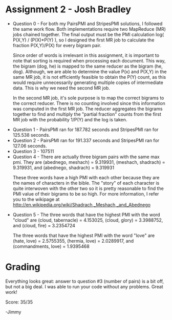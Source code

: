 Assignment 2 - Josh Bradley
====================
<ul>
<li> Question 0 - For both my PairsPMI and StripesPMI solutions, I followed the same work flow. Both implementations require two MapReduce (MR) jobs chained together. The final output must be the PMI calculation log( P(X,Y) / (P(X)*P(Y) ), so I designed the first MR job to calculate the fraction P(X,Y)/P(X) for every bigram pair.

Since order of words is irrelevant in this assignment, it is important to note that sorting is required when processing each document. This way, the bigram (dog, he) is mapped to the same reducer as the bigram (he, dog). Although, we are able to determine the value P(x) and P(X,Y) in the same MR job, it is not efficiently feasible to obtain the P(Y) count, as this would require unnecessarily generating multiple copies of intermediate data. This is why we need the second MR job.

In the second MR job, it's sole purpose is to map the correct bigrams to the correct reducer. There is no counting involved since this information was computed in the first MR job. The reducer aggregates the bigrams together to find and multiply the "partial fraction" counts from the first MR job with the probability 1/P(Y) and the log is taken.
</li>

<li> Question 1 - PairsPMI ran for 187.782 seconds and StripesPMI ran for 125.538 seconds.
</li>

<li> Question 2 - PairsPMI ran for 191.337 seconds and StripesPMI ran for 127.06 seconds.
</li>

<li> Question 3 - 107511
</li>

<li> Question 4 - There are actually three bigram pairs with the same max pmi. They are (abednego, meshach) = 9.319931, (meshach, shadrach) = 9.319931, and (abednego, shadrach) = 9.319931

These three words have a high PMI with each other because they are the names of characters in the bible. The "story" of each character is quite interwoven with the other two so it is pretty reasonable to find the PMI value of their bigrams to be so high. For more information, I refer you to the wikipage at http://en.wikipedia.org/wiki/Shadrach,_Meshach,_and_Abednego
</li>

<li> Question 5 - The three words that have the highest PMI with the word "cloud" are (cloud, tabernacle) = 4.153025, (cloud, glory) = 3.3988752, and (cloud, fire) = 3.2354724

The three words that have the highest PMI with the word "love" are (hate, love) = 2.5755355, (hermia, love) = 2.0289917, and (commandments, love) = 1.9395468
</li>
</ul>

Grading
=======

Everything looks great: answer to question #3 (number of pairs) is a
bit off, but not a big deal. I was able to run your code without any
problems. Great work!

Score: 35/35

-Jimmy
